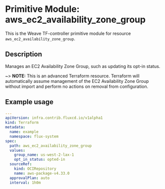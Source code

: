 
# Primitive Module: aws_ec2_availability_zone_group

This is the Weave TF-controller primitive module for resource `aws_ec2_availability_zone_group`.

## Description

Manages an EC2 Availability Zone Group, such as updating its opt-in status.

~> **NOTE:** This is an advanced Terraform resource. Terraform will automatically assume management of the EC2 Availability Zone Group without import and perform no actions on removal from configuration.

## Example usage

```yaml
---
apiVersion: infra.contrib.fluxcd.io/v1alpha1
kind: Terraform
metadata:
  name: example
  namespace: flux-system
spec:
  path: aws_ec2_availability_zone_group
  values:
    group_name: us-west-2-lax-1
    opt_in_status: opted-in
  sourceRef:
    kind: OCIRepository
    name: aws-package-v4.33.0
  approvalPlan: auto
  interval: 1h0m
```
